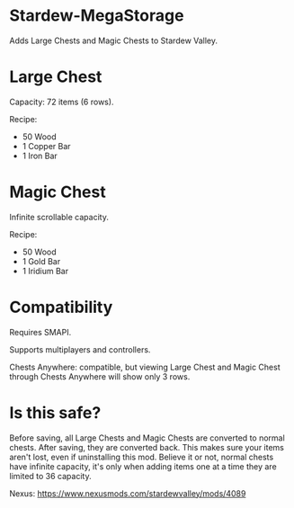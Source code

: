 # Stardew-MegaStorage

Adds Large Chests and Magic Chests to Stardew Valley.

# Large Chest
Capacity: 72 items (6 rows).

Recipe:
* 50 Wood
* 1 Copper Bar
* 1 Iron Bar
 
# Magic Chest
Infinite scrollable capacity.

Recipe:
* 50 Wood
* 1 Gold Bar
* 1 Iridium Bar

# Compatibility
Requires SMAPI.

Supports multiplayers and controllers.

Chests Anywhere: compatible, but viewing Large Chest and Magic Chest through Chests Anywhere will show only 3 rows.

# Is this safe?
Before saving, all Large Chests and Magic Chests are converted to normal chests. After saving, they are converted back. This makes sure your items aren't lost, even if uninstalling this mod. Believe it or not, normal chests have infinite capacity, it's only when adding items one at a time they are limited to 36 capacity.

Nexus: https://www.nexusmods.com/stardewvalley/mods/4089
